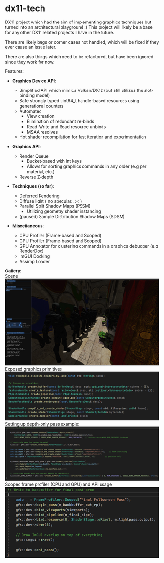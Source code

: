 # dx11-tech
DX11 project which had the aim of implementing graphics techniques but turned into an architectural playground :)
This project will likely be a base for any other DX11 related projects I have in the future.
 
There are likely bugs or corner cases not handled, which will be fixed if they ever cause an issue later.
 
There are also things which need to be refactored, but have been ignored since they work for now.
  
Features:
* __Graphics Device API__:
	* Simplified API which mimics Vulkan/DX12 (but still utilizes the slot-binding model)
	* Safe strongly typed uint64_t handle-based resources using generational counters
	* Automated
		* View creation
		* Elimination of redundant re-binds
		* Read-Write and Read resource unbinds
		* MSAA resolves
	* Hot shader recompilation for fast iteration and experimentation
	

* __Graphics API__:
	* Render Queue
		* Bucket-based with int keys
		* Allows for sorting graphics commands in any order (e.g per material, etc.)
	* Reverse Z-depth

* __Techniques (so far)__:
	* Deferred Rendering
	* Diffuse light ( no specular.. :< )
	* Parallel Split Shadow Maps (PSSM)
		* Utilizing geometry shader instancing
	* (paused) Sample Distribution Shadow Maps (SDSM)

* __Miscellaneous__:
	* CPU Profiler (Frame-based and Scoped)
	* GPU Profiler (Frame-based and Scoped)
	* GPU Annotator for clustering commands in a graphics debugger (e.g RenderDoc)
	* ImGUI Docking
	* Assimp Loader
  
__Gallery__:  
Scene  
![Alt text](gallery/ss.png?raw=true "Screenshot")  
Exposed graphics primitives  
![Alt text](gallery/ss2.png?raw=true "Screenshot2")  
Setting up depth-only pass example:  
![Alt text](gallery/ss3.png?raw=true "Screenshot3")  
Scoped frame profiler (CPU and GPU) and API usage 
![Alt text](gallery/ss4.png?raw=true "Screenshot4")  
	 



	



